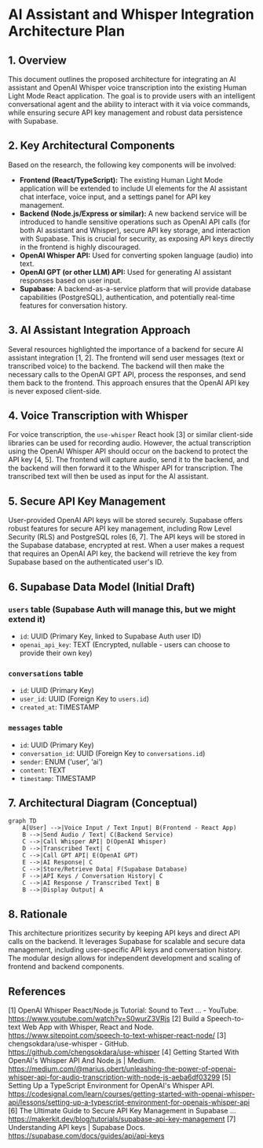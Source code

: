 # AI Assistant and Whisper Integration Architecture Plan

## 1. Overview

This document outlines the proposed architecture for integrating an AI assistant and OpenAI Whisper voice transcription into the existing Human Light Mode React application. The goal is to provide users with an intelligent conversational agent and the ability to interact with it via voice commands, while ensuring secure API key management and robust data persistence with Supabase.

## 2. Key Architectural Components

Based on the research, the following key components will be involved:

*   **Frontend (React/TypeScript):** The existing Human Light Mode application will be extended to include UI elements for the AI assistant chat interface, voice input, and a settings panel for API key management.
*   **Backend (Node.js/Express or similar):** A new backend service will be introduced to handle sensitive operations such as OpenAI API calls (for both AI assistant and Whisper), secure API key storage, and interaction with Supabase. This is crucial for security, as exposing API keys directly in the frontend is highly discouraged.
*   **OpenAI Whisper API:** Used for converting spoken language (audio) into text.
*   **OpenAI GPT (or other LLM) API:** Used for generating AI assistant responses based on user input.
*   **Supabase:** A backend-as-a-service platform that will provide database capabilities (PostgreSQL), authentication, and potentially real-time features for conversation history.

## 3. AI Assistant Integration Approach

Several resources highlighted the importance of a backend for secure AI assistant integration [1, 2]. The frontend will send user messages (text or transcribed voice) to the backend. The backend will then make the necessary calls to the OpenAI GPT API, process the responses, and send them back to the frontend. This approach ensures that the OpenAI API key is never exposed client-side.

## 4. Voice Transcription with Whisper

For voice transcription, the `use-whisper` React hook [3] or similar client-side libraries can be used for recording audio. However, the actual transcription using the OpenAI Whisper API should occur on the backend to protect the API key [4, 5]. The frontend will capture audio, send it to the backend, and the backend will then forward it to the Whisper API for transcription. The transcribed text will then be used as input for the AI assistant.

## 5. Secure API Key Management

User-provided OpenAI API keys will be stored securely. Supabase offers robust features for secure API key management, including Row Level Security (RLS) and PostgreSQL roles [6, 7]. The API keys will be stored in the Supabase database, encrypted at rest. When a user makes a request that requires an OpenAI API key, the backend will retrieve the key from Supabase based on the authenticated user's ID.

## 6. Supabase Data Model (Initial Draft)

### `users` table (Supabase Auth will manage this, but we might extend it)

*   `id`: UUID (Primary Key, linked to Supabase Auth user ID)
*   `openai_api_key`: TEXT (Encrypted, nullable - users can choose to provide their own key)

### `conversations` table

*   `id`: UUID (Primary Key)
*   `user_id`: UUID (Foreign Key to `users.id`)
*   `created_at`: TIMESTAMP

### `messages` table

*   `id`: UUID (Primary Key)
*   `conversation_id`: UUID (Foreign Key to `conversations.id`)
*   `sender`: ENUM (‘user’, ‘ai’)
*   `content`: TEXT
*   `timestamp`: TIMESTAMP

## 7. Architectural Diagram (Conceptual)

```mermaid
graph TD
    A[User] -->|Voice Input / Text Input| B(Frontend - React App)
    B -->|Send Audio / Text| C(Backend Service)
    C -->|Call Whisper API| D(OpenAI Whisper)
    D -->|Transcribed Text| C
    C -->|Call GPT API| E(OpenAI GPT)
    E -->|AI Response| C
    C -->|Store/Retrieve Data| F(Supabase Database)
    F -->|API Keys / Conversation History| C
    C -->|AI Response / Transcribed Text| B
    B -->|Display Output| A
```

## 8. Rationale

This architecture prioritizes security by keeping API keys and direct API calls on the backend. It leverages Supabase for scalable and secure data management, including user-specific API keys and conversation history. The modular design allows for independent development and scaling of frontend and backend components.

## References

[1] OpenAI Whisper React/Node.js Tutorial: Sound to Text ... - YouTube. https://www.youtube.com/watch?v=S0wurZ3VRjs
[2] Build a Speech-to-text Web App with Whisper, React and Node. https://www.sitepoint.com/speech-to-text-whisper-react-node/
[3] chengsokdara/use-whisper - GitHub. https://github.com/chengsokdara/use-whisper
[4] Getting Started With OpenAI's Whisper API And Node.js | Medium. https://medium.com/@marius.obert/unleashing-the-power-of-openai-whisper-api-for-audio-transcription-with-node-js-aeba6df03299
[5] Setting Up a TypeScript Environment for OpenAI's Whisper API. https://codesignal.com/learn/courses/getting-started-with-openai-whisper-api/lessons/setting-up-a-typescript-environment-for-openais-whisper-api
[6] The Ultimate Guide to Secure API Key Management in Supabase ... https://makerkit.dev/blog/tutorials/supabase-api-key-management
[7] Understanding API keys | Supabase Docs. https://supabase.com/docs/guides/api/api-keys

